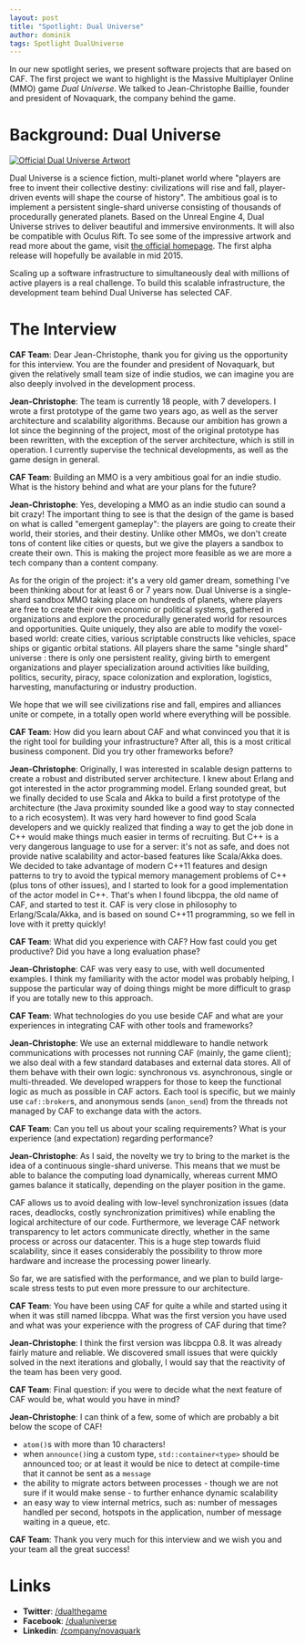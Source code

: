 ```yaml
---
layout: post
title: "Spotlight: Dual Universe"
author: dominik
tags: Spotlight DualUniverse
---
```


In our new spotlight series, we present software projects that are based on
CAF. The first project we want to highlight is the Massive Multiplayer Online
(MMO) game *Dual Universe*. We talked to Jean-Christophe Baillie, founder and
president of Novaquark, the company behind the game.

# Background: Dual Universe

<a href="{{ site.url }}/static/img/dualuniverse.jpg" data-lightbox="image-1">
  <img class="centered-image" src="{{ site.url }}/static/img/dualuniverse.jpg" alt="Official Dual Universe Artwort">
</a>

Dual Universe is a science fiction, multi-planet world where "players are free
to invent their collective destiny: civilizations will rise and fall,
player-driven events will shape the course of history". The ambitious goal is
to implement a persistent single-shard universe consisting of thousands of
procedurally generated planets. Based on the Unreal Engine 4, Dual Universe
strives to deliver beautiful and immersive environments. It will also be
compatible with Oculus Rift. To see some of the impressive artwork and read
more about the game, visit [the official homepage](http://www.dualthegame.com).
The first alpha release will hopefully be available in mid 2015.

Scaling up a software infrastructure to simultaneously deal with millions of
active players is a real challenge. To build this scalable infrastructure, the
development team behind Dual Universe has selected CAF.

# The Interview

__CAF Team__: Dear Jean-Christophe, thank you for giving us the opportunity for
this interview. You are the founder and president of Novaquark, but given the
relatively small team size of indie studios, we can imagine you are also deeply
involved in the development process.

__Jean-Christophe__: The team is currently 18 people, with 7 developers. I
wrote a first prototype of the game two years ago, as well as the server
architecture and scalability algorithms. Because our ambition has grown a lot
since the beginning of the project, most of the original prototype has been
rewritten, with the exception of the server architecture, which is still in
operation.  I currently supervise the technical developments, as well as the
game design in general.

__CAF Team__: Building an MMO is a very ambitious goal for an indie studio.
What is the history behind and what are your plans for the future?

__Jean-Christophe__: Yes, developing a MMO as an indie studio can sound a bit
crazy! The important thing to see is that the design of the game is based on
what is called "emergent gameplay": the players are going to create their
world, their stories, and their destiny. Unlike other MMOs, we don't create
tons of content like cities or quests, but we give the players a sandbox to
create their own. This is making the project more feasible as we are more a
tech company than a content company.

As for the origin of the project: it's a very old gamer dream, something I've
been thinking about for at least 6 or 7 years now. Dual Universe is a
single-shard sandbox MMO taking place on hundreds of planets, where players are
free to create their own economic or political systems, gathered in
organizations and explore the procedurally generated world for resources and
opportunities.  Quite uniquely, they also are able to modify the voxel-based
world: create cities, various scriptable constructs like vehicles, space ships
or gigantic orbital stations. All players share the same "single shard"
universe : there is only one persistent reality, giving birth to emergent
organizations and player specialization around activities like building,
politics, security, piracy, space colonization and exploration, logistics,
harvesting, manufacturing or industry production.

We hope that we will see civilizations rise and fall, empires and alliances
unite or compete, in a totally open world where everything will be possible.

__CAF Team__: How did you learn about CAF and what convinced you that it is the
right tool for building your infrastructure? After all, this is a most critical
business component. Did you try other frameworks before?

__Jean-Christophe__: Originally, I was interested in scalable design patterns
to create a robust and distributed server architecture. I knew about Erlang and
got interested in the actor programming model. Erlang sounded great, but we
finally decided to use Scala and Akka to build a first prototype of the
architecture (the Java proximity sounded like a good way to stay connected to a
rich ecosystem). It was very hard however to find good Scala developers and we
quickly realized that finding a way to get the job done in C++ would make
things much easier in terms of recruiting. But C++ is a very dangerous language
to use for a server: it's not as safe, and does not provide native scalability
and actor-based features like Scala/Akka does. We decided to take advantage of
modern C++11 features and design patterns to try to avoid the typical memory
management problems of C++ (plus tons of other issues), and I started to look
for a good implementation of the actor model in C++. That's when I found
libcppa, the old name of CAF, and started to test it. CAF is very close in
philosophy to Erlang/Scala/Akka, and is based on sound C++11 programming, so we
fell in love with it pretty quickly!

__CAF Team__: What did you experience with CAF? How fast could you get
productive?  Did you have a long evaluation phase?

__Jean-Christophe__: CAF was very easy to use, with well documented examples. I
think my familiarity with the actor model was probably helping, I suppose the
particular way of doing things might be more difficult to grasp if you are
totally new to this approach.

__CAF Team__: What technologies do you use beside CAF and what are your
experiences in integrating CAF with other tools and frameworks?

__Jean-Christophe__: We use an external middleware to handle network
communications with processes not running CAF (mainly, the game client); we
also deal with a few standard databases and external data stores. All of them
behave with their own logic: synchronous vs. asynchronous, single or
multi-threaded. We developed wrappers for those to keep the functional logic as
much as possible in CAF actors. Each tool is specific, but we mainly use
`caf::broker`s, and anonymous sends (`anon_send`) from the threads not managed
by CAF to exchange data with the actors.

__CAF Team__: Can you tell us about your scaling requirements? What is your
experience (and expectation) regarding performance?

__Jean-Christophe__: As I said, the novelty we try to bring to the market is
the idea of a continuous single-shard universe. This means that we must be able
to balance the computing load dynamically, whereas current MMO games balance it
statically, depending on the player position in the game.

CAF allows us to avoid dealing with low-level synchronization issues (data
races, deadlocks, costly synchronization primitives) while enabling the logical
architecture of our code. Furthermore, we leverage CAF network transparency to
let actors communicate directly, whether in the same process or across our
datacenter. This is a huge step towards fluid scalability, since it eases
considerably the possibility to throw more hardware and increase the processing
power linearly.

So far, we are satisfied with the performance, and we plan to build large-scale
stress tests to put even more pressure to our architecture.

__CAF Team__: You have been using CAF for quite a while and started using it
when it was still named libcppa. What was the first version you have used and
what was your experience with the progress of CAF during that time?

__Jean-Christophe__: I think the first version was libcppa 0.8. It was already
fairly mature and reliable. We discovered small issues that were quickly solved
in the next iterations and globally, I would say that the reactivity of the
team has been very good.

__CAF Team__: Final question: if you were to decide what the next feature of
CAF would be, what would you have in mind?

__Jean-Christophe__: I can think of a few, some of which are probably a bit
below the scope of CAF!

- `atom()`s with more than 10 characters!
- when `announce()`ing a custom type, `std::container<type>` should be announced
  too; or at least it would be nice to detect at compile-time that it cannot be
  sent as a `message`
- the ability to migrate actors between processes - though we are not sure if it
  would make sense - to further enhance dynamic scalability
- an easy way to view internal metrics, such as: number of messages handled per
  second, hotspots in the application, number of message waiting in a queue,
  etc.

__CAF Team__: Thank you very much for this interview and we wish you and your
team all the great success!

# Links

* __Twitter__: [/dualthegame](https://twitter.com/dualthegame)
* __Facebook__: [/dualuniverse](https://www.facebook.com/dualuniverse)
* __Linkedin__: [/company/novaquark](https://www.linkedin.com/company/novaquark)
